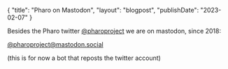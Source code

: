 {
"title": "Pharo on Mastodon",
"layout": "blogpost",
"publishDate": "2023-02-07"
}

Besides the Pharo twitter [@pharoproject](https://twitter.com/pharoproject) we are on mastodon, since 2018:

[@pharoproject@mastodon.social](https://mastodon.social/@pharoproject)

(this is for now a bot that reposts the twitter account)






